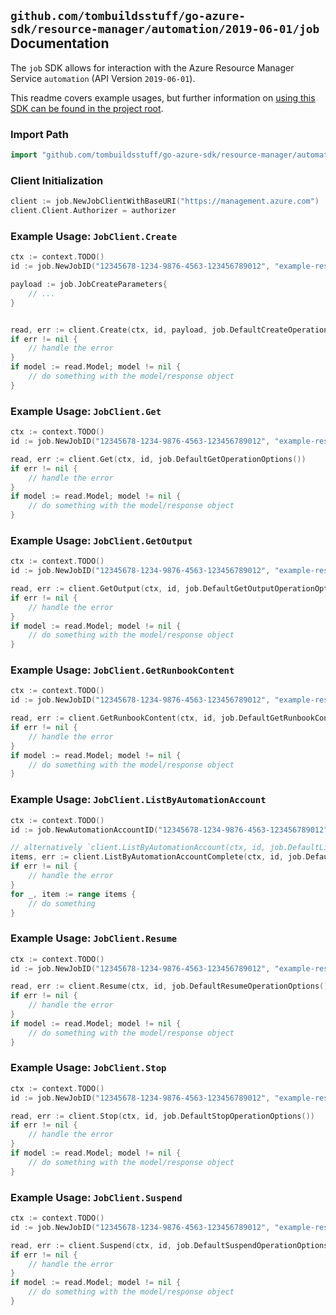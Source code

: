 
## `github.com/tombuildsstuff/go-azure-sdk/resource-manager/automation/2019-06-01/job` Documentation

The `job` SDK allows for interaction with the Azure Resource Manager Service `automation` (API Version `2019-06-01`).

This readme covers example usages, but further information on [using this SDK can be found in the project root](https://github.com/tombuildsstuff/go-azure-sdk/tree/main/docs).

### Import Path

```go
import "github.com/tombuildsstuff/go-azure-sdk/resource-manager/automation/2019-06-01/job"
```


### Client Initialization

```go
client := job.NewJobClientWithBaseURI("https://management.azure.com")
client.Client.Authorizer = authorizer
```


### Example Usage: `JobClient.Create`

```go
ctx := context.TODO()
id := job.NewJobID("12345678-1234-9876-4563-123456789012", "example-resource-group", "automationAccountValue", "jobValue")

payload := job.JobCreateParameters{
	// ...
}


read, err := client.Create(ctx, id, payload, job.DefaultCreateOperationOptions())
if err != nil {
	// handle the error
}
if model := read.Model; model != nil {
	// do something with the model/response object
}
```


### Example Usage: `JobClient.Get`

```go
ctx := context.TODO()
id := job.NewJobID("12345678-1234-9876-4563-123456789012", "example-resource-group", "automationAccountValue", "jobValue")

read, err := client.Get(ctx, id, job.DefaultGetOperationOptions())
if err != nil {
	// handle the error
}
if model := read.Model; model != nil {
	// do something with the model/response object
}
```


### Example Usage: `JobClient.GetOutput`

```go
ctx := context.TODO()
id := job.NewJobID("12345678-1234-9876-4563-123456789012", "example-resource-group", "automationAccountValue", "jobValue")

read, err := client.GetOutput(ctx, id, job.DefaultGetOutputOperationOptions())
if err != nil {
	// handle the error
}
if model := read.Model; model != nil {
	// do something with the model/response object
}
```


### Example Usage: `JobClient.GetRunbookContent`

```go
ctx := context.TODO()
id := job.NewJobID("12345678-1234-9876-4563-123456789012", "example-resource-group", "automationAccountValue", "jobValue")

read, err := client.GetRunbookContent(ctx, id, job.DefaultGetRunbookContentOperationOptions())
if err != nil {
	// handle the error
}
if model := read.Model; model != nil {
	// do something with the model/response object
}
```


### Example Usage: `JobClient.ListByAutomationAccount`

```go
ctx := context.TODO()
id := job.NewAutomationAccountID("12345678-1234-9876-4563-123456789012", "example-resource-group", "automationAccountValue")

// alternatively `client.ListByAutomationAccount(ctx, id, job.DefaultListByAutomationAccountOperationOptions())` can be used to do batched pagination
items, err := client.ListByAutomationAccountComplete(ctx, id, job.DefaultListByAutomationAccountOperationOptions())
if err != nil {
	// handle the error
}
for _, item := range items {
	// do something
}
```


### Example Usage: `JobClient.Resume`

```go
ctx := context.TODO()
id := job.NewJobID("12345678-1234-9876-4563-123456789012", "example-resource-group", "automationAccountValue", "jobValue")

read, err := client.Resume(ctx, id, job.DefaultResumeOperationOptions())
if err != nil {
	// handle the error
}
if model := read.Model; model != nil {
	// do something with the model/response object
}
```


### Example Usage: `JobClient.Stop`

```go
ctx := context.TODO()
id := job.NewJobID("12345678-1234-9876-4563-123456789012", "example-resource-group", "automationAccountValue", "jobValue")

read, err := client.Stop(ctx, id, job.DefaultStopOperationOptions())
if err != nil {
	// handle the error
}
if model := read.Model; model != nil {
	// do something with the model/response object
}
```


### Example Usage: `JobClient.Suspend`

```go
ctx := context.TODO()
id := job.NewJobID("12345678-1234-9876-4563-123456789012", "example-resource-group", "automationAccountValue", "jobValue")

read, err := client.Suspend(ctx, id, job.DefaultSuspendOperationOptions())
if err != nil {
	// handle the error
}
if model := read.Model; model != nil {
	// do something with the model/response object
}
```
